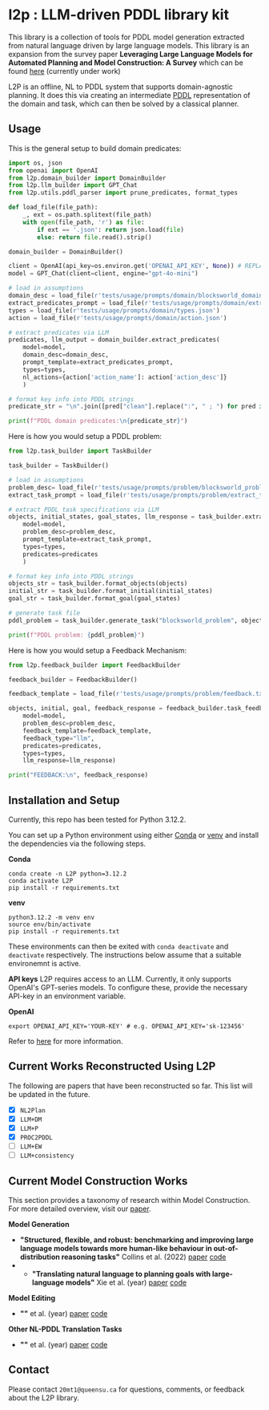 # l2p : LLM-driven PDDL library kit

This library is a collection of tools for PDDL model generation extracted from natural language driven by large language models. This library is an expansion from the survey paper **Leveraging Large Language Models for Automated Planning and Model Construction: A Survey** which can be found [here](https://puginarug.com) (currently under work)

L2P is an offline, NL to PDDL system that supports domain-agnostic planning. It does this via creating an intermediate [PDDL](https://planning.wiki/guide/whatis/pddl) representation of the domain and task, which can then be solved by a classical planner. 

## Usage

This is the general setup to build domain predicates:
```python
import os, json
from openai import OpenAI
from l2p.domain_builder import DomainBuilder
from l2p.llm_builder import GPT_Chat
from l2p.utils.pddl_parser import prune_predicates, format_types

def load_file(file_path):
    _, ext = os.path.splitext(file_path)
    with open(file_path, 'r') as file:
        if ext == '.json': return json.load(file)
        else: return file.read().strip()

domain_builder = DomainBuilder()

client = OpenAI(api_key=os.environ.get('OPENAI_API_KEY', None)) # REPLACE WITH YOUR OWN OPENAI API KEY 
model = GPT_Chat(client=client, engine="gpt-4o-mini")

# load in assumptions
domain_desc = load_file(r'tests/usage/prompts/domain/blocksworld_domain.txt')
extract_predicates_prompt = load_file(r'tests/usage/prompts/domain/extract_predicates.txt')
types = load_file(r'tests/usage/prompts/domain/types.json')
action = load_file(r'tests/usage/prompts/domain/action.json')

# extract predicates via LLM
predicates, llm_output = domain_builder.extract_predicates(
    model=model,
    domain_desc=domain_desc,
    prompt_template=extract_predicates_prompt,
    types=types,
    nl_actions={action['action_name']: action['action_desc']}
    )

# format key info into PDDL strings
predicate_str = "\n".join([pred["clean"].replace(":", " ; ") for pred in predicates])

print(f"PDDL domain predicates:\n{predicate_str}")
```

Here is how you would setup a PDDL problem:
```python
from l2p.task_builder import TaskBuilder

task_builder = TaskBuilder()

# load in assumptions
problem_desc= load_file(r'tests/usage/prompts/problem/blocksworld_problem.txt')
extract_task_prompt = load_file(r'tests/usage/prompts/problem/extract_task.txt')

# extract PDDL task specifications via LLM
objects, initial_states, goal_states, llm_response = task_builder.extract_task(
    model=model,
    problem_desc=problem_desc,
    prompt_template=extract_task_prompt,
    types=types,
    predicates=predicates
    )

# format key info into PDDL strings
objects_str = task_builder.format_objects(objects)
initial_str = task_builder.format_initial(initial_states)
goal_str = task_builder.format_goal(goal_states)

# generate task file
pddl_problem = task_builder.generate_task("blocksworld_problem", objects_str, initial_str, goal_str)

print(f"PDDL problem: {pddl_problem}")
```

Here is how you would setup a Feedback Mechanism:
```python
from l2p.feedback_builder import FeedbackBuilder

feedback_builder = FeedbackBuilder()

feedback_template = load_file(r'tests/usage/prompts/problem/feedback.txt')

objects, initial, goal, feedback_response = feedback_builder.task_feedback(
    model=model, 
    problem_desc=problem_desc, 
    feedback_template=feedback_template, 
    feedback_type="llm", 
    predicates=predicates,
    types=types, 
    llm_response=llm_response)

print("FEEDBACK:\n", feedback_response)
```


## Installation and Setup
Currently, this repo has been tested for Python 3.12.2.

You can set up a Python environment using either [Conda](https://conda.io) or [venv](https://docs.python.org/3/library/venv.html) and install the dependencies via the following steps.

**Conda**
```
conda create -n L2P python=3.12.2
conda activate L2P
pip install -r requirements.txt
```

**venv**
```
python3.12.2 -m venv env
source env/bin/activate
pip install -r requirements.txt
``` 

These environments can then be exited with `conda deactivate` and `deactivate` respectively. The instructions below assume that a suitable environemnt is active. 

**API keys**
L2P requires access to an LLM. Currently, it only supports OpenAI's GPT-series models. To configure these, provide the necessary API-key in an environment variable.

**OpenAI**
```
export OPENAI_API_KEY='YOUR-KEY' # e.g. OPENAI_API_KEY='sk-123456'
```

Refer to [here](https://platform.openai.com/docs/quickstart) for more information.

## Current Works Reconstructed Using L2P
The following are papers that have been reconstructed so far. This list will be updated in the future.

- [x] `NL2Plan`
- [x] `LLM+DM` 
- [x] `LLM+P`
- [x] `PROC2PDDL`
- [ ] `LLM+EW`
- [ ] `LLM+consistency`

## Current Model Construction Works
This section provides a taxonomy of research within Model Construction. For more detailed overview, visit our [paper](https://puginarug.com).

**Model Generation**
- **"Structured, flexible, and robust: benchmarking and improving large language models towards more human-like behaviour in out-of-distribution reasoning tasks"** Collins et al. (2022) [paper](https://arxiv.org/abs/2205.05718) [code](https://github.com/collinskatie/structured_flexible_and_robust)
- - **"Translating natural language to planning goals with large-language models"** Xie et al. (year) [paper](https://arxiv.org/abs/2302.05128) [code](https://github.com/clear-nus/gpt-pddl)

**Model Editing**
- **""** et al. (year) [paper]() [code]()

**Other NL-PDDL Translation Tasks**
- **""** et al. (year) [paper]() [code]()

## Contact
Please contact `20mt1@queensu.ca` for questions, comments, or feedback about the L2P library.
